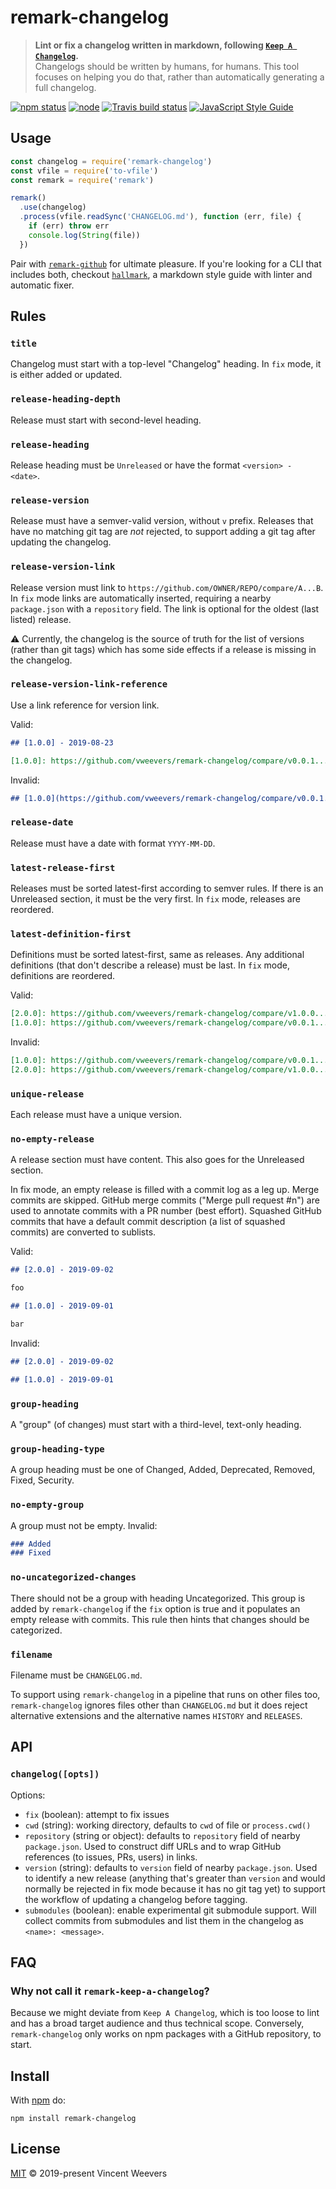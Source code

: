 # remark-changelog

> **Lint or fix a changelog written in markdown, following [`Keep A Changelog`](https://keepachangelog.com/en/1.0.0/).**  
> Changelogs should be written by humans, for humans. This tool focuses on helping you do that, rather than automatically generating a full changelog.

[![npm status](http://img.shields.io/npm/v/remark-changelog.svg)](https://www.npmjs.org/package/remark-changelog)
[![node](https://img.shields.io/node/v/remark-changelog.svg)](https://www.npmjs.org/package/remark-changelog)
[![Travis build status](https://img.shields.io/travis/vweevers/remark-changelog.svg?label=travis)](http://travis-ci.org/vweevers/remark-changelog)
[![JavaScript Style Guide](https://img.shields.io/badge/code_style-standard-brightgreen.svg)](https://standardjs.com)

## Usage

```js
const changelog = require('remark-changelog')
const vfile = require('to-vfile')
const remark = require('remark')

remark()
  .use(changelog)
  .process(vfile.readSync('CHANGELOG.md'), function (err, file) {
    if (err) throw err
    console.log(String(file))
  })
```

Pair with [`remark-github`](https://github.com/remarkjs/remark-github) for ultimate pleasure. If you're looking for a CLI that includes both, checkout [`hallmark`](https://github.com/vweevers/hallmark), a markdown style guide with linter and automatic fixer.

## Rules

### `title`

Changelog must start with a top-level "Changelog" heading. In `fix` mode, it is either added or updated.

### `release-heading-depth`

Release must start with second-level heading.

### `release-heading`

Release heading must be `Unreleased` or have the format `<version> - <date>`.

### `release-version`

Release must have a semver-valid version, without `v` prefix. Releases that have no matching git tag are _not_ rejected, to support adding a git tag after updating the changelog.

### `release-version-link`

Release version must link to `https://github.com/OWNER/REPO/compare/A...B`. In `fix` mode links are automatically inserted, requiring a nearby `package.json` with a `repository` field. The link is optional for the oldest (last listed) release.

:warning: Currently, the changelog is the source of truth for the list of versions (rather than git tags) which has some side effects if a release is missing in the changelog.

### `release-version-link-reference`

Use a link reference for version link.

Valid:

```md
## [1.0.0] - 2019-08-23

[1.0.0]: https://github.com/vweevers/remark-changelog/compare/v0.0.1...v1.0.0
```

Invalid:

```md
## [1.0.0](https://github.com/vweevers/remark-changelog/compare/v0.0.1...v1.0.0) - 2019-08-23
```

### `release-date`

Release must have a date with format `YYYY-MM-DD`.

### `latest-release-first`

Releases must be sorted latest-first according to semver rules. If there is an Unreleased section, it must be the very first. In `fix` mode, releases are reordered.

### `latest-definition-first`

Definitions must be sorted latest-first, same as releases. Any additional definitions (that don't describe a release) must be last. In `fix` mode, definitions are reordered.

Valid:

```md
[2.0.0]: https://github.com/vweevers/remark-changelog/compare/v1.0.0...v2.0.0
[1.0.0]: https://github.com/vweevers/remark-changelog/compare/v0.0.1...v1.0.0
```

Invalid:

```md
[1.0.0]: https://github.com/vweevers/remark-changelog/compare/v0.0.1...v1.0.0
[2.0.0]: https://github.com/vweevers/remark-changelog/compare/v1.0.0...v2.0.0
```

### `unique-release`

Each release must have a unique version.

### `no-empty-release`

A release section must have content. This also goes for the Unreleased section.

In fix mode, an empty release is filled with a commit log as a leg up. Merge commits are skipped. GitHub merge commits ("Merge pull request #n") are used to annotate commits with a PR number (best effort). Squashed GitHub commits that have a default commit description (a list of squashed commits) are converted to sublists.

Valid:

```md
## [2.0.0] - 2019-09-02

foo

## [1.0.0] - 2019-09-01

bar
```

Invalid:

```md
## [2.0.0] - 2019-09-02

## [1.0.0] - 2019-09-01
```

### `group-heading`

A "group" (of changes) must start with a third-level, text-only heading.

### `group-heading-type`

A group heading must be one of Changed, Added, Deprecated, Removed, Fixed, Security.

### `no-empty-group`

A group must not be empty. Invalid:

```md
### Added
### Fixed
```

### `no-uncategorized-changes`

There should not be a group with heading Uncategorized. This group is added by `remark-changelog` if the `fix` option is true and it populates an empty release with commits. This rule then hints that changes should be categorized.

### `filename`

Filename must be `CHANGELOG.md`.

To support using `remark-changelog` in a pipeline that runs on other files too, `remark-changelog` ignores files other than `CHANGELOG.md` but it does reject alternative extensions and the alternative names `HISTORY` and `RELEASES`.

## API

### `changelog([opts])`

Options:

- `fix` (boolean): attempt to fix issues
- `cwd` (string): working directory, defaults to `cwd` of file or `process.cwd()`
- `repository` (string or object): defaults to `repository` field of nearby `package.json`. Used to construct diff URLs and to wrap GitHub references (to issues, PRs, users) in links.
- `version` (string): defaults to `version` field of nearby `package.json`. Used to identify a new release (anything that's greater than `version` and would normally be rejected in fix mode because it has no git tag yet) to support the workflow of updating a changelog before tagging.
- `submodules` (boolean): enable experimental git submodule support. Will collect commits from submodules and list them in the changelog as `<name>: <message>`.

## FAQ

### Why not call it `remark-keep-a-changelog`?

Because we might deviate from `Keep A Changelog`, which is too loose to lint and has a broad target audience and thus technical scope. Conversely, `remark-changelog` only works on npm packages with a GitHub repository, to start.

## Install

With [npm](https://npmjs.org) do:

```
npm install remark-changelog
```

## License

[MIT](LICENSE.md) © 2019-present Vincent Weevers
